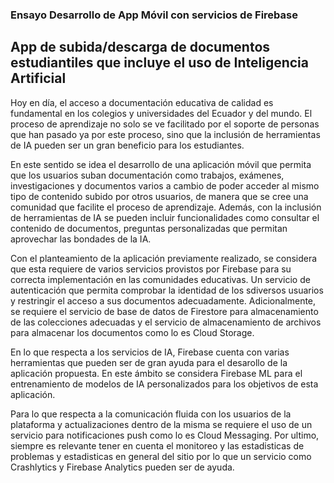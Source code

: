 ### Ensayo Desarrollo de App Móvil con servicios de Firebase
## App de subida/descarga de documentos estudiantiles que incluye el uso de Inteligencia Artificial

Hoy en día, el  acceso a documentación educativa de calidad es fundamental en los colegios y universidades del Ecuador y del mundo. El proceso de aprendizaje no solo se ve facilitado por el soporte de personas que han pasado ya por este proceso, sino que la inclusión de herramientas de IA pueden ser un gran beneficio para los estudiantes.

En este sentido se idea el desarrollo de una aplicación móvil que permita que los usuarios suban documentación como trabajos, exámenes, investigaciones y documentos varios a cambio de poder acceder al mismo tipo de contenido subido por otros usuarios, de manera que se cree una comunidad que facilite el proceso de aprendizaje. Además, con la inclusión de herramientas de IA se pueden incluir funcionalidades como consultar el contenido de documentos, preguntas personalizadas que permitan aprovechar las bondades de la IA. 

Con el planteamiento de la aplicación previamente realizado, se considera que esta requiere de varios servicios provistos por Firebase para su correcta implementación en las comunidades educativas. Un servicio de autenticación que permita comprobar la identidad de los sdiversos usuarios y restringir el acceso a sus documentos adecuadamente. Adicionalmente, se requiere el servicio de base de datos de Firestore para almacenamiento de las colecciones adecuadas y el servicio de almacenamiento de archivos para almacenar los documentos como lo es Cloud Storage. 

En lo que respecta a los servicios de IA, Firebase cuenta con varias herramientas que pueden ser de gran ayuda para el desarollo de la aplicación propuesta. En este ámbito se considera Firebase ML para el entrenamiento de modelos de IA personalizados para los objetivos de esta aplicación. 

Para lo que respecta a la comunicación fluida con los usuarios de la plataforma y actualizaciones dentro de la misma se requiere el uso de un servicio para notificaciones push como lo es Cloud Messaging. Por ultimo, siempre es relevante tener en cuenta el monitoreo y las estadisticas de problemas y estadisticas en general del sitio por lo que un servicio como Crashlytics y Firebase Analytics pueden ser de ayuda. 

